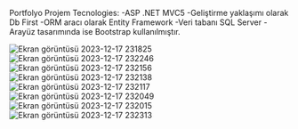 Portfolyo Projem
Tecnologies:
 -ASP .NET MVC5 
-Geliştirme yaklaşımı olarak Db First 
-ORM aracı olarak Entity Framework 
-Veri tabanı SQL Server 
-Arayüz tasarımında ise Bootstrap kullanılmıştır.

![Ekran görüntüsü 2023-12-17 231825](https://github.com/ibrahimarli/MyEgitimAkademi_Portfolio/assets/75502022/86613eee-2b8d-4c3d-a997-e17df3b53f0d)
![Ekran görüntüsü 2023-12-17 232246](https://github.com/ibrahimarli/MyEgitimAkademi_Portfolio/assets/75502022/50501a44-c3c2-4c7d-b72c-88ccc7e24a6b)
![Ekran görüntüsü 2023-12-17 232156](https://github.com/ibrahimarli/MyEgitimAkademi_Portfolio/assets/75502022/9326286e-4df0-46b2-91b8-4a0b2cad2fb5)
![Ekran görüntüsü 2023-12-17 232138](https://github.com/ibrahimarli/MyEgitimAkademi_Portfolio/assets/75502022/b7f57f57-42dd-4600-8e10-cb43562672d6)
![Ekran görüntüsü 2023-12-17 232117](https://github.com/ibrahimarli/MyEgitimAkademi_Portfolio/assets/75502022/24258709-b8b8-49a5-88c5-32d5a3212a46)
![Ekran görüntüsü 2023-12-17 232049](https://github.com/ibrahimarli/MyEgitimAkademi_Portfolio/assets/75502022/e4ab7517-1b5b-44a1-a7e9-e9f43272bdc0)
![Ekran görüntüsü 2023-12-17 232015](https://github.com/ibrahimarli/MyEgitimAkademi_Portfolio/assets/75502022/547613e4-e7cb-4481-8097-e2e7eb97f57c)
![Ekran görüntüsü 2023-12-17 232313](https://github.com/ibrahimarli/MyEgitimAkademi_Portfolio/assets/75502022/9d75b4e0-61ef-4d6f-a79b-e1c0f4c1b039)
